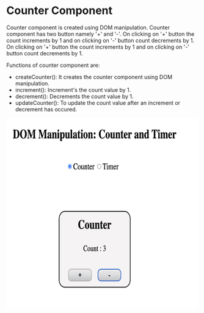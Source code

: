 <h1>Counter Component</h1>
<p>Counter component is created using DOM manipulation. Counter component has two button namely '+' and '-'. On clicking on '+' button the count increments by 1 and on clicking on '-' button count decrements by 1. On clicking on '+' button the count increments by 1 and on clicking on '-' button count decrements by 1.</p>
<p>
    Functions of counter component are:
    <ul>
        <li>createCounter(): It creates the counter component using DOM manipulation. </li>
        <li>increment(): Increment's the count value by 1.</li>
        <li>decrement(): Decrements the count value by 1.</li>
        <li>updateCounter(): To update the count value after an increment or decrement has occured.</li>
    </ul>
</p>

<img src="https://github.com/sanikapareek-contentstack/DOM-Manipulation/blob/main/assets/counter.png" raw=true alt="counter" style="height:500px;width:700px" />
